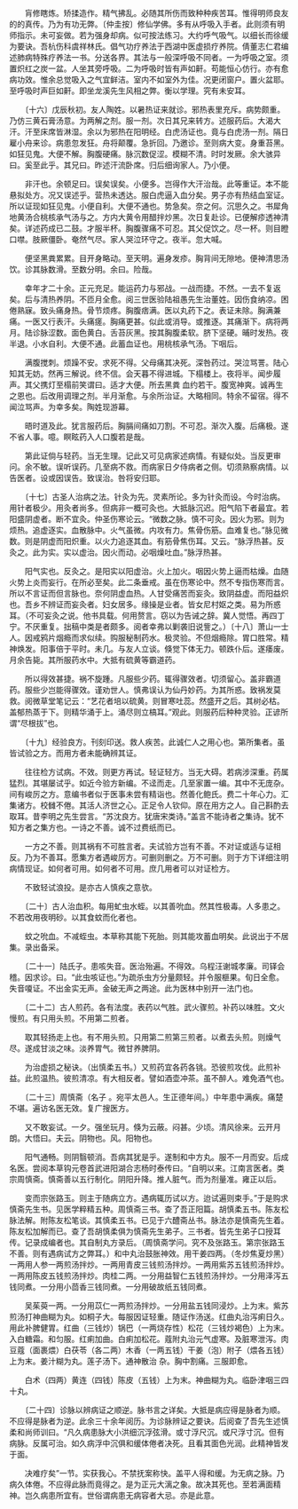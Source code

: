 <!-- { "loadSidebar": true } -->
　　肓修瞎炼。矫揉造作。精气拂乱。必随其所伤而致种种疾苦耳。惟得明师良友的的真传。乃为有功无弊。〔仲圭按〕修仙学佛。多有从呼吸入手者。此则须有明师指示。未可妄做。若为强身却病。似可按法练习。大约呼气吸气。以细长而徐缓为要诀。吾杭伤科虞祥林氏。倡气功疗养法于西湖中医虚损疗养院。倩董志仁君编述肺病特殊疗养法一书。分送各界。其法与一般深呼吸不同者。一为呼吸之室。须置炽红之炭一盆。人坐其旁呼吸。二为呼吸时皆有声如鼾。苟能恒心仿行。亦有愈病功效。惟余总觉吸入之气宜鲜洁。室内不如室外为佳。况更闭窗户。置火盆耶。至呼吸时声巨如鼾。即坐龙溪先生风相之弊。衡以学理。究有未安耳。

　　〔十六〕戊辰秋初。友人陶姓。以暑热证来就诊。邪热表里充斥。病势颇重。乃仿三黄石膏汤意。为两解之剂。服一剂。次日其兄来转方。述服药后。大渴大汗。汗至床席皆淋湿。余以为邪热在阳明经。白虎汤证也。竟与白虎汤一剂。隔日雇小舟来诊。病患忽发狂。舟将颠覆。急折回。乃邀诊。至则病大变。身重苔黑。如狂见鬼。大便不解。胸腹硬痛。脉沉数促涩。模糊不清。时时发厥。余大骇异曰。奚至此乎。其兄曰。昨述汗流卧席。归后细询家人。乃小便。

　　非汗也。余顿足曰。误矣误矣。小便多。岂得作大汗治哉。此等重证。本不能悬拟处方。况又误述乎。营热未透达。服白虎逼入血分矣。男子亦有热结血室证。所以证现如狂见鬼。小便自利。大便不通也。势急矣。奈之何。沉思久之。书犀角地黄汤合桃核承气汤与之。方内大黄令用醋拌炒黑。次日复赴诊。已便解疹透神清矣。详述药成已二鼓。才服半杯。胸腹骤痛不可忍。其父促饮之。尽一杯。则目瞪口噤。肢厥僵卧。奄然气尽。家人哭泣环守之。夜半。忽大喊。

　　便坚黑粪累累。目开身略动。至天明。遍身发疹。胸背间无隙地。便神清思汤饮。诊其脉数滑。至数分明。余曰。险哉。

　　幸年才二十余。正元充足。能运药力与邪战。一战而捷。不然。一去不复返矣。后与清热养阴。不匝月全愈。阅三世医验陆祖愚先生治董姓。因伤食纳凉。困倦熟寐。致头痛身热。骨节烦疼。胸腹痞满。医以丸药下之。表证未除。胸满兼痛。一医又行表汗。头痛瘥。胸痛更甚。似此或消导。或推逐。其痛渐下。病将两月。陆诊脉涩数。面色黄白。舌苔灰黑。按其胸腹柔软。脐下坚硬。晡时发热。夜半退。小水自利。大便不通。此蓄血证也。用桃核承气汤。下咽后。

　　满腹搅刺。烦躁不安。求死不得。父母痛其决死。深咎药过。哭泣骂詈。陆心知其无妨。然再三解说。终不信。会天暮不得进城。下榻楼上。夜将半。闻步履声。其父携灯至榻前笑谓曰。适才大便。所去黑粪 血约若干。腹宽神爽。诚再生之恩也。后改用调理之剂。半月渐愈。与余所治证。大略相同。特余不留宿。得不闻泣骂声。为幸多矣。陶姓现游幕。

　　晤时道及此。犹言服药后。胸膈间痛如刀割。不可忍。渐次入腹。后痛极。遂不省人事。噫。瞑眩药入人口腹若是哉。

　　第此证倘与轻药。当无生理。记此又可见病家述病情。有疑似处。当反更审问。余不敏。误听误药。几至病不救。而病家日夕侍病者之侧。切须熟察病情。以告医者。设或因误告。致误治。咎将安归耶。

　　〔十七〕古圣人治病之法。针灸为先。灵素所论。多为针灸而设。今时治病。用针者极少。用灸者尚多。但病非一概可灸也。大抵脉沉迟。阳气陷下者最宜。若阳盛阴虚者。断不宜灸。仲圣伤寒论云。“微数之脉。慎不可灸。因火为邪。则为烦热。追虚逐实。血散脉中。火气虽微。内攻有力。焦骨伤筋。血难复也。”脉见微数。则是阴虚而阳炽重。以火力追逐其血。有筋骨焦伤耳。又云。“脉浮热甚。反灸之。此为实。实以虚治。因火而动。必咽燥吐血。”脉浮热甚。

　　阳气实也。反灸之。是阳实以阳虚治。火上加火。咽因火势上逼而枯燥。血随火势上炎而妄行。在所必至矣。此二条垂戒。虽在伤寒论中。然不专指伤寒而言。所以不言证而但言脉也。奈何阴虚血热。人甘受痛苦而妄灸。致阴益虚。而阳益炽也。吾乡不辨证而妄灸者。妇女居多。缘操是业者。皆女尼村妪之类。易为所惑耳。（不可妄灸之说。他书具载。何用赘言。窃以为告诫之辞。冀人觉悟。再四丁宁。不厌重复。拙稿中类是者颇多。阅者幸弗以剿袭旧说訾之。）〔十八〕萧山一士人。因戒鸦片烟瘾而求似续。购服秘制药水。极灵验。不但烟瘾除。胃口胜常。精神焕发。阳事倍于平时。未几。与友人立谈。倏觉下体无力。顿跌仆后。遂痿废。月余告毙。其所服药水中。大抵有硫黄等霸道药。

　　所以得效甚捷。祸不旋踵。凡服些少药。辄得骤效者。切须留心。盖非霸道药。服些少岂能得骤效。谨劝世人。慎弗误认为仙丹妙药。为其所惑。致祸发莫救。阅微草堂笔记云：“艺花者培以硫黄。则冒寒吐蕊。然盛开之后。其树必枯。盖郁热蒸于下。则精华涌于上。涌尽则立槁耳。”观此。则服药后种种灵验。正谚所谓“尽根拔”也。

　　〔十九〕经验良方。刊刻印送。救人疾苦。此诚仁人之用心也。第所集者。虽皆试验之方。而用方者未能确辨其证。

　　往往检方试病。不效。则更方再试。轻证轻方。当无大碍。若病涉深重。药属猛烈。其堪屡试乎。如近今验方新编。不迳而走。几至家置一编。其中不无庞杂。间有峻厉之方。意编书者似于医事未尝有精诣也。然善化鲍氏。费二十年心力。汇集诸方。校雠不倦。其活人济世之心。正足令人钦仰。原在用方之人。自己斟酌去取耳。昔李明之先生尝言。“苏沈良方。犹唐宋类诗。”盖言不能诗者之集诗。犹不知方者之集方也。一诗之不善。诚不过费纸而已。

　　一方之不善。则其祸有不可胜言者。夫试验方岂有不善。不对证或适与证相反。乃为不善耳。愿集方者遇峻厉方。可删则删之。万不可删。则于方下详细注明病情现证。如何者可用。如何者不可用。庶几用者可以对证检方。

　　不致轻试浪投。是亦古人慎疾之意欤。

　　〔二十〕古人治血积。每用虻虫水蛭。以其善吮血。然其性极毒。人多患之。不若改用夜明砂。以其食蚊而化者也。

　　蚊之吮血。不减蛭虫。本草称其能下死胎。则其能攻蓄血明矣。此说出于不居集。录出备采。

　　〔二十一〕陆氏子。患咳失音。医治殆遍。不得效。乌程汪谢城孝廉。司铎会稽。因求诊。曰。“此虫咳证也。”为疏杀虫方分量颇轻。并令服榧果。旬日全愈。失音嗄证。不出金实无声。金破无声之两途。此为医林中别开一法门也。

　　〔二十二〕古人煎药。各有法度。表药以气胜。武火骤煎。补药以味胜。文火慢煎。有只用头煎。不用第二煎者。

　　取其轻扬走上也。有不用头煎。只用第二煎第三煎者。以煮去头煎。则燥气尽。遂成甘淡之味。淡养胃气。微甘养脾阴。

　　为治虚损之秘诀。（出慎柔五书。）又煎药宜各药各铫。恐彼煎攻伐。此煎补益。此煎温热。彼煎清凉。有大相反者。譬如酒壶冲茶。虽不醉人。难免酒气也。

　　〔二十三〕周慎斋（名子 。宛平太邑人。生正德年间。）中年患中满疾。痛楚不堪。遍访名医无效。复广搜医方。

　　又不敢妄试。一夕。强坐玩月。倏为云蔽。闷甚。少顷。清风徐来。云开月朗。大悟曰。夫云。阴物也。风。阳物也。

　　阳气通畅。则阴翳顿消。吾病其犹是乎。遂制和中方丸。服不一月而安。后成名医。尝阅本草钩元卷首武进阳湖合志杨时泰传曰。“自明以来。江南言医者。类宗周慎斋。慎斋善以五行制化。阴阳升降。推人脏气。而为剂量准。雍正以后。

　　变而宗张路玉。则主于随病立方。遇病辄历试以方。迨试遍则束手。”于是购求慎斋先生书。见医学粹精五种。周慎斋三书。查了吾正阳篇。胡慎柔五书。陈友松脉法解。附陈友松笔谈。其慎柔五书。已见于六醴斋丛书。脉法亦是慎斋先生着。陈友松加解而已。查了吾胡慎柔俱为慎斋先生弟子。三书者。皆先生弟子口授耳传。记录成编者也。其自制丸方录后。（周慎斋学问。究不及张路玉。第宗张路玉不善。则有遇病试方之弊耳。）和中丸治鼓胀神效。用干姜四两。（冬炒焦夏炒黑）一两用人参一两煎汤拌炒。一两用青皮三钱煎汤拌炒。一两用紫苏五钱煎汤拌炒。一两用陈皮五钱煎汤拌炒。肉桂二两。一分用益智仁五钱煎汤拌炒。一分用泽泻五钱同煮。一分用小茴香三钱同煮。一分用破故纸五钱同煮。

　　吴茱萸一两。一分用苡仁一两煎汤拌炒。一分用盐五钱同浸炒。上为末。紫苏煎汤打神曲糊为丸。如桐子大。每服因证轻重。随证作汤送。红曲丸治泻痢日久。用此补脾健胃。红曲（三钱炒）锅巴（一两烧存性）松花（三钱炒褐色）上为末。入白糖霜。和匀服。红痢加曲。白痢加松花。蔻附丸治元气虚寒。及脏寒泄泻。肉豆蔻（面裹煨）白茯苓（各二两）木香（一两五钱）干姜（泡）附子（煨各五钱）上为末。姜汁糊为丸。莲子汤下。通神散治 杂。胸中割痛。三服即愈。

　　白术（四两）黄连（四钱）陈皮（五钱）上为末。神曲糊为丸。临卧津咽三四十丸。

　　〔二十四〕诊脉以辨病证之顺逆。脉书言之详矣。大抵是病应得是脉者为顺。不应得是脉者为逆。此余三十余年阅历。为诊脉辨证之要诀。后阅查了吾先生述慎柔和尚师训曰。“凡久病患脉大小洪细沉浮弦滑。或寸浮尺沉。或尺浮寸沉。但有病脉。反属可治。如久病浮中沉俱和缓体倦者决死。且看其面色光润。此精神皆发于面。

　　决难疗矣”一节。实获我心。不禁抚案称快。盖平人得和缓。为无病之脉。乃病久体倦。不应得此脉而竟得之。是为正元大漓之象。故决其死也。至若满面精神。岂久病患所宜有。世俗谓病患无病容者大忌。亦是此意。

